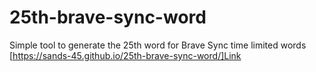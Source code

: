 # 25th-brave-sync-word
Simple tool to generate the 25th word for Brave Sync time limited words
[https://sands-45.github.io/25th-brave-sync-word/]Link
